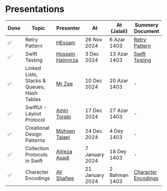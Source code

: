 # Presentations

| Done | Topic                                      | Presenter                                                 | At              | At (Jalali)   | Summery Document                                           |
| ---- | ------------------------------------------ | --------------------------------------------------------- | --------------- | ------------- | ---------------------------------------------------------- |
| ✅   | Retry Pattern                              | [HEssam](https://github.com/helloitshessam)               | 26 Nov 2024     | 6 Azar 1403   | [Retry Pattern](Presentations/retry-pattern.md)            |
| ✅   | Swift Testing                              | [Hossein Hajimirza](https://github.com/hosseinhajiimirza) | 3 Dec 2024      | 13 Azar 1403  | [Swift Testing](Presentations/swift-testing.md)            |
| ✅   | Linked Lists, Stacks & Queues, Hash Tables | [Mr Zee](https://github.com/MrZeeee)                      | 10 Dec 2024     | 20 Azar 1403  | -                                                          |
| ✅   | SwiftUI - Layout Protocol                  | [Amin Torabi](https://github.com/ATMasoumi)               | 17 Dec 2024     | 27 Azar 1403  | -                                                          |
| ✅   | Creational Design Patterns                 | [Mohsen Talaei](https://github.com/talaei66mohsen)        | 24 Dec 2024     | 4 Dey 1403    | -                                                          |
| ✅   | Collection Protocols in Swift              | [Alireza Asadi](https://github.com/Mr-Alirezaa)           | 7 January 2024  | 18 Dey 1403   | -                                                          |
| ✅   | Character Encodings                        | [Ali Shafiee](https://github.com/AliShafiee)              | 21 January 2024 | 2 Bahman 1403 | [Character Encodings](Presentations/character-encoding.md) |
